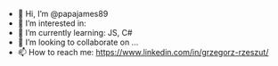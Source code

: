 - 👋 Hi, I’m @papajames89
- 👀 I’m interested in:
- 🌱 I’m currently learning: JS, C#
- 💞️ I’m looking to collaborate on ...
- 📫 How to reach me: https://www.linkedin.com/in/grzegorz-rzeszut/

<!---
papajames89/papajames89 is a ✨ special ✨ repository because its `README.md` (this file) appears on your GitHub profile.
You can click the Preview link to take a look at your changes.
--->
